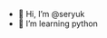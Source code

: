 - 👋 Hi, I’m @seryuk
- 👀 I’m learning python


<!---
seryuk/seryuk is a ✨ special ✨ repository because its `README.md` (this file) appears on your GitHub profile.
You can click the Preview link to take a look at your changes.
--->
